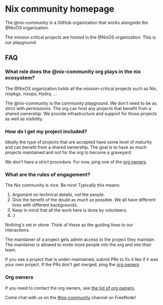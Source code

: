 # Nix community homepage

The @nix-community is a GitHub organization that works alongside the @NixOS organization.

The mission critical projects are hosted in the @NixOS organization. This is our playground.

## FAQ

### What role does the @nix-community org plays in the nix ecosystem?

The @NixOS organization holds all the mission-critical projects such as Nix, nixpkgs, nixops, Hydra, ...

The @nix-community is the community playground. We don't need to be as strict with permissions. The org can host any projects that benefit from a shared ownership. We provide infrastructure and support for those projects as well as visibility.

### How do I get my project included?

Ideally the type of projects that are accepted have some level of maturity and can benefit from a shared ownership. The goal is to have as much projects maintained and not for the org to become a graveyard.

We don't have a strict procedure. For now, ping one of the [org owners](#org-owners).

### What are the rules of engagement?

The Nix community is nice. Be nice! Typically this means:

1. Argument on technical details, not the people.
2. Give the benefit of the doubt as much as possible. We all have different lives with different backgrounds.
3. Keep in mind that all the work here is done by volunteers.
4. :)

Nothing's set in stone. Think of these as the guiding lines to our interactions.

The maintainer of a project gets admin access to the project they maintain. The maintainer is allowed to invite more people into the org and into their team.

If you see a project that is under-maintained, submit PRs to fix it like if it was your own project. If the PRs don't get merged, ping the [org owners](#org-owners)

### Org owners

If you need to contact the org owners, see [the list of org owners](https://github.com/orgs/nix-community/people?utf8=%E2%9C%93&query=+role%3Aowner).

Come chat with us on the [#nix-community](irc://chat.freenode.net/nix-community) channel on FreeNode!
